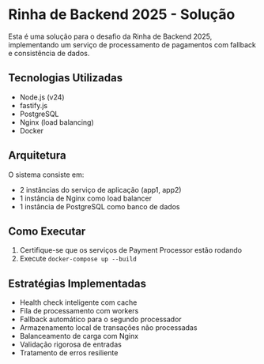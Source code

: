 # Rinha de Backend 2025 - Solução

Esta é uma solução para o desafio da Rinha de Backend 2025, implementando um serviço de processamento de pagamentos com fallback e consistência de dados.

## Tecnologias Utilizadas

- Node.js (v24)
- fastify.js
- PostgreSQL
- Nginx (load balancing)
- Docker

## Arquitetura

O sistema consiste em:
- 2 instâncias do serviço de aplicação (app1, app2)
- 1 instância de Nginx como load balancer
- 1 instância de PostgreSQL como banco de dados

## Como Executar

1. Certifique-se que os serviços de Payment Processor estão rodando
2. Execute `docker-compose up --build`

## Estratégias Implementadas

- Health check inteligente com cache
- Fila de processamento com workers
- Fallback automático para o segundo processador
- Armazenamento local de transações não processadas
- Balanceamento de carga com Nginx
- Validação rigorosa de entradas
- Tratamento de erros resiliente
